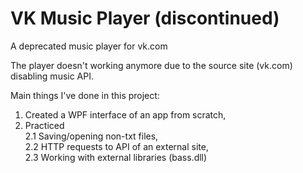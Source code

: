 # VK Music Player (discontinued)

A deprecated music player for vk.com

The player doesn't working anymore due to the source site (vk.com) disabling music API.

Main things I've done in this project:
1. Created a WPF interface of an app from scratch,
2. Practiced  
2.1 Saving/opening non-txt files,  
2.2 HTTP requests to API of an external site,  
2.3 Working with external libraries (bass.dll)  

